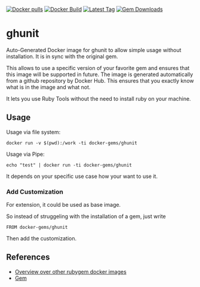 [![Docker pulls](https://img.shields.io/docker/pulls/rubygem/ghunit.svg)](https://hub.docker.com/r/rubygem/ghunit/)
[![Docker Build](https://img.shields.io/docker/automated/rubygem/ghunit.svg)](https://hub.docker.com/r/rubygem/ghunit/)
[![Latest Tag](https://img.shields.io/github/tag/docker-rubygem/ghunit.svg)](https://hub.docker.com/r/rubygem/ghunit/)
[![Gem Downloads](https://img.shields.io/gem/dt/ghunit.svg)](https://rubygems.org/gems/ghunit/)
# ghunit

Auto-Generated Docker image for ghunit to allow simple usage without installation.
It is in sync with the original gem.

This allows to use a specific version of your favorite gem and ensures that this image will be supported in future.
The image is generated automatically from a github repository by Docker Hub.
This ensures that you exactly know what is in the image and what not.

It lets you use Ruby Tools without the need to install ruby on your machine.

## Usage

Usage via file system:

`docker run -v $(pwd):/work -ti docker-gems/ghunit`

Usage via Pipe:

`echo "test" | docker run -ti docker-gems/ghunit`

It depends on your specific use case how your want to use it.

### Add Customization

For extension, it could be used as base image.

So instead of struggeling with the installation of a gem, just write

`FROM docker-gems/ghunit`

Then add the customization.

## References

 - [Overview over other rubygem docker images](https://github.com/thinkbot/docker-rubygem)
 - [Gem](https://rubygems.org/gems/ghunit/)
